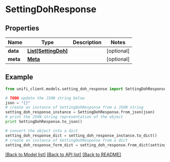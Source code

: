 # SettingDohResponse


## Properties

Name | Type | Description | Notes
------------ | ------------- | ------------- | -------------
**data** | [**List[SettingDoh]**](SettingDoh.md) |  | [optional] 
**meta** | [**Meta**](Meta.md) |  | [optional] 

## Example

```python
from unifi_client.models.setting_doh_response import SettingDohResponse

# TODO update the JSON string below
json = "{}"
# create an instance of SettingDohResponse from a JSON string
setting_doh_response_instance = SettingDohResponse.from_json(json)
# print the JSON string representation of the object
print SettingDohResponse.to_json()

# convert the object into a dict
setting_doh_response_dict = setting_doh_response_instance.to_dict()
# create an instance of SettingDohResponse from a dict
setting_doh_response_form_dict = setting_doh_response.from_dict(setting_doh_response_dict)
```
[[Back to Model list]](../README.md#documentation-for-models) [[Back to API list]](../README.md#documentation-for-api-endpoints) [[Back to README]](../README.md)


